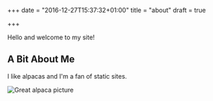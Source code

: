 +++
date = "2016-12-27T15:37:32+01:00"
title = "about"
draft = true

+++

Hello and welcome to my site!

## A Bit About Me

I like alpacas and I'm a fan of static sites.

![Great alpaca picture](https://upload.wikimedia.org/wikipedia/commons/c/c4/Alpaka_33444.jpg)
